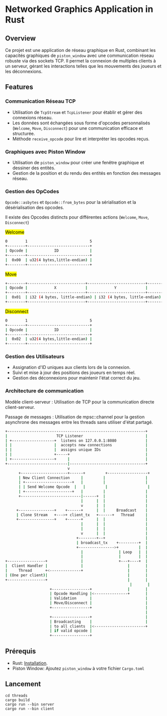 # Networked Graphics Application in Rust

## Overview

Ce projet est une application de réseau graphique en Rust, combinant les capacités graphiques de `piston_window` avec une communication réseau robuste via des sockets TCP. Il permet la connexion de multiples clients à un serveur, gérant les interactions telles que les mouvements des joueurs et les déconnexions.

## Features

### Communication Réseau TCP

- Utilisation de `TcpStream` et `TcpListener` pour établir et gérer des connexions réseau.
- Les données sont échangées sous forme d'opcodes personnalisés (`Welcome`, `Move`, `Disconnect`) pour une communication efficace et structurée.
- Méthode `receive_opcode` pour lire et interpréter les opcodes reçus.

### Graphiques avec Piston Window

- Utilisation de `piston_window` pour créer une fenêtre graphique et dessiner des entités.
- Gestion de la position et du rendu des entités en fonction des messages réseau.

### Gestion des OpCodes

`Opcode::asbytes` et `Opcode::from_bytes` pour la sérialisation et la désérialisation des opcodes.

Il existe des Opcodes distincts pour différentes actions (`Welcome`, `Move`, `Disconnect`)

<mark>Welcome</mark>

```bash
0        1                            5
+--------+----------------------------+
| Opcode |            ID              |
+--------+----------------------------+
|  0x00  | u32(4 bytes,little-endian) |
+--------+----------------------------+
```

<mark>Move</mark>

```bash
+--------+--------------------------+--------------------------+----------------------------+
| Opcode |            X             |            Y             |             ID             |
+--------+--------------------------+--------------------------+----------------------------+
|  0x01  | i32 (4 bytes, little-endian) | i32 (4 bytes, little-endian) | u32 (4 bytes, little-endian) |
+--------+--------------------------+--------------------------+----------------------------+
```

<mark>Disconnect</mark>

```bash
0        1                            5
+--------+----------------------------+
| Opcode |            ID              |
+--------+----------------------------+
|  0x02  | u32(4 bytes,little-endian) |
+--------+----------------------------+ 
```

### Gestion des Utilisateurs

- Assignation d'ID uniques aux clients lors de la connexion.
- Suivi et mise à jour des positions des joueurs en temps réel.
- Gestion des déconnexions pour maintenir l'état correct du jeu.

### Architecture de communication

Modèle client-serveur : Utilisation de TCP pour la communication directe client-serveur.

Passage de messages : Utilisation de mpsc::channel pour la gestion asynchrone des messages entre les threads sans utiliser d'état partagé.

```bash
+--------------------------------------------------------------+
|                      TCP Listener                            |
| +-------------------+  listens on 127.0.0.1:8080             |
| |                   |  accepts new connections               |
| |                   |  assigns unique IDs                    |
| |                   +-----+                                  |
| +-------------------+     |                                  |
+---------------------------|----------------------------------+
                            v
      +---------------------+------+         +------------------+
      | New Client Connection     |         |                  |
      | +---------------------+   |         |                  |
      | | Send Welcome Opcode  |   |         |                  |
      | +---------------------+   |         |                  |
      +---------------------------|------+  |                  |
                                  |      |  |                  |
                                  v      |  |                  |
     +----------------+    +------+      |  |     Broadcast    |
     | Clone Stream   +--->+ client_tx   +------+   Thread     |
     +----------------+    +------+      |  |                  |
                                  |      |  |                  |
                                  |      |  |                  |
                                  v      |  |                  |
                                +--------+--+                  |
                                | broadcast_tx    +---------+  |
                                +---------------->+         |  |
                                  |                | Loop   |  |
                                  |                |        |  |
+-----------------+               |                +---+----+  |
|  Client Handler |               |                    |       |
|     Thread      +<--------------+                    |       |
| (One per client)|                                    |       |
+-----------------+                                    |       |
                                                        |       |
                    +-----------------+                |       |
                    | Opcode Handling |<---------------+       |
                    | Validation      |                        |
                    | Move/Disconnect |                        |
                    +-----------------+                        |
                                                               |
                    +-----------------+                        |
                    | Broadcasting    |                        |
                    | to all clients  |<-----------------------+
                    | if valid opcode |
                    +-----------------+
```

## Prérequis

- Rust: [Installation](https://www.rust-lang.org/tools/install).
- Piston Window: Ajoutez `piston_window` à votre fichier `Cargo.toml`

## Lancement

```git
cd threads
cargo build
cargo run --bin server
cargo run --bin client
```
